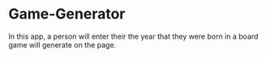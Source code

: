 # Game-Generator

In this app, a person will enter their the year that they were born in a board game will generate on the page.